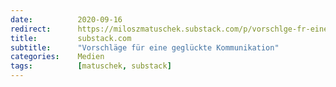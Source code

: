 ```yaml
---
date:          2020-09-16
redirect:      https://miloszmatuschek.substack.com/p/vorschlge-fr-eine-geglckte-kommunikation
title:         substack.com
subtitle:      "Vorschläge für eine geglückte Kommunikation"
categories:    Medien
tags:          [matuschek, substack]
---
```


